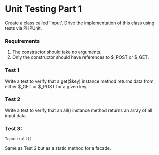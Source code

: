 Unit Testing Part 1
===================

Create a class called 'Input'. Drive the implementation of this class using tests via PHPUnit.

### Requirements

1. The constructor should take no arguments.
2. Only the constructor should have references to $_POST or $_GET.

### Test 1

Write a test to verify that a get($key) instance method returns data from either $_GET or $_POST for a given key.

### Test 2

Write a test to verify that an all() instance method returns an array of all input data.

### Test 3: 

```
Input::all()
```

Same as Test 2 but as a static method for a facade.